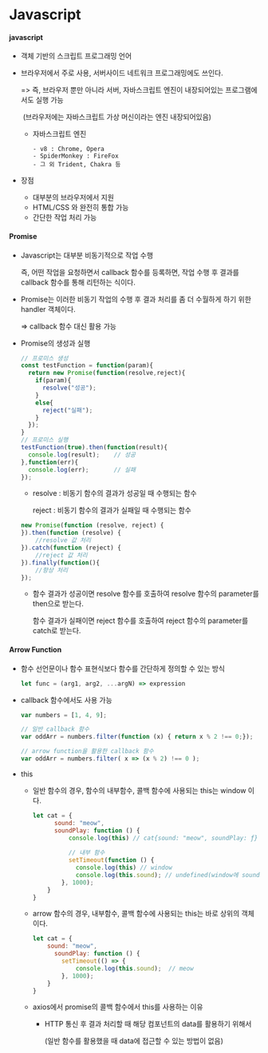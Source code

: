 # Javascript

#### javascript

- 객체 기반의 스크립트 프로그래밍 언어

- 브라우저에서 주로 사용, 서버사이드 네트워크 프로그래밍에도 쓰인다.

  => 즉, 브라우저 뿐만 아니라 서버, 자바스크립트 엔진이 내장되어있는 프로그램에서도 실행 가능

  ​		(브라우저에는 자바스크립트 가상 머신이라는 엔진 내장되어있음)

  - 자바스크립트 엔진

    ```
    - v8 : Chrome, Opera
    - SpiderMonkey : FireFox
    - 그 외 Trident, Chakra 등
    ```

- 장점 
  - 대부분의 브라우저에서 지원
  - HTML/CSS 와 완전히 통합 가능
  - 간단한 작업 처리 가능



#### Promise

- Javascript는 대부분 비동기적으로 작업 수행

  즉, 어떤 작업을 요청하면서 callback 함수를 등록하면, 작업 수행 후 결과를 callback 함수를 통해 리턴하는 식이다.

- Promise는 이러한 비동기 작업의 수행 후 결과 처리를 좀 더 수월하게 하기 위한 handler 객체이다.

  => callback 함수 대신 활용 가능

- Promise의 생성과 실행

  ```javascript
  // 프로미스 생성
  const testFunction = function(param){
    return new Promise(function(resolve,reject){
      if(param){
        resolve("성공");
      }
      else{
        reject("실패");
      }
    });
  }
  // 프로미스 실행
  testFunction(true).then(function(result){
    console.log(result);	// 성공
  },function(err){
    console.log(err);		// 실패
  });
  ```

  - resolve : 비동기 함수의 결과가 성공일 때 수행되는 함수

    reject : 비동기 함수의 결과가 실패일 때 수행되는 함수

  ```javascript
  new Promise(function (resolve, reject) {
  }).then(function (resolve) {
      //resolve 값 처리
  }).catch(function (reject) {
      //reject 값 처리
  }).finally(function(){
      //항상 처리
  });
  ```

  - 함수 결과가 성공이면 resolve 함수를 호출하여 resolve 함수의 parameter를 then으로 받는다.

    함수 결과가 실패이면 reject 함수를 호출하여 reject 함수의 parameter를 catch로 받는다.



#### Arrow Function

- 함수 선언문이나 함수 표현식보다 함수를 간단하게 정의할 수 있는 방식

  ```javascript
  let func = (arg1, arg2, ...argN) => expression
  ```

- callback 함수에서도 사용 가능

  ```javascript
  var numbers = [1, 4, 9];
  
  // 일반 callback 함수
  var oddArr = numbers.filter(function (x) { return x % 2 !== 0;});
  
  // arrow function을 활용한 callback 함수
  var oddArr = numbers.filter( x => (x % 2) !== 0 );
  ```

- this

  - 일반 함수의 경우, 함수의 내부함수, 콜백 함수에 사용되는 this는 window 이다.

    ```javascript
    let cat = {
          sound: "meow",
          soundPlay: function () {
              console.log(this) // cat{sound: "meow", soundPlay: ƒ}
              
              // 내부 함수
              setTimeout(function () {
                console.log(this) // window
                console.log(this.sound); // undefined(window에 sound가 정의되지 않았음)
            }, 1000);
        }
    }
    ```

  - arrow 함수의 경우, 내부함수, 콜백 함수에 사용되는 this는 바로 상위의 객체이다.

    ```javascript
    let cat = {
        sound: "meow",
          soundPlay: function () {
            setTimeout(() => {
                console.log(this.sound);  // meow
            }, 1000);
        }
    }
    ```

  - axios에서 promise의 콜백 함수에서 this를 사용하는 이유

    - HTTP 통신 후 결과 처리할 때 해당 컴포넌트의 data를 활용하기 위해서

      (일반 함수를 활용했을 때 data에 접근할 수 있는 방법이 없음)

